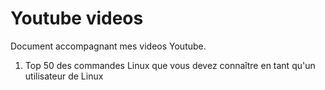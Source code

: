 # Youtube videos
Document accompagnant mes videos Youtube.

1. Top 50 des commandes Linux que vous devez connaître en tant qu'un utilisateur de Linux
